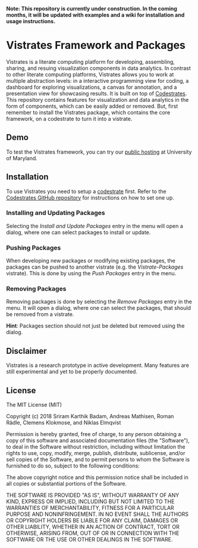__Note: This repository is currently under construction. In the coming months, it will be updated with examples and a wiki for installation and usage instructions.__

# Vistrates Framework and Packages

Vistrates is a literate computing platform for developing, assembling, sharing, and resuing visualization components in data analytics. In contrast to other literate computing platforms, Vistrates allows you to work at multiple abstraction levels: in a interactive programming view for coding, a dashboard for exploring visualizations, a canvas for annotation, and a presentation view for showcasing results. It is built on top of [Codestrates](https://github.com/Webstrates/Codestrates). This repository contains features for visualization and data analytics in the form of components, which can be easily added or removed. But, first remember to install the Vistrates package, which contains the core framework, on a codestrate to turn it into a vistrate.

## Demo

To test the Vistrates framework, you can try our [public hosting](https://webstrates.umd.edu/Codestrate/?copy) at University of Maryland. 

## Installation

To use Vistrates you need to setup a [codestrate](http://codestrates.org) first. Refer to the [Codestrates GitHub repository](https://github.com/Webstrates/Codestrates) for instructions on how to set one up. 

### Installing and Updating Packages

Selecting the _Install and Update Packages_ entry in the menu will open a dialog, where one can select packages to install or update.

### Pushing Packages

When developing new packages or modifying existing packages, the packages can be pushed to another vistrate (e.g. the _Vistrate-Packages_ vistrate). This is done by using the _Push Packages_ entry in the menu.

### Removing Packages

Removing packages is done by selecting the _Remove Packages_ entry in the menu. It will open a dialog, where one can select the packages, that should be removed from a vistrate.

**Hint**: Packages section should not just be deleted but removed using the dialog.

## Disclaimer

Vistrates is a research prototype in active development. Many features are still experimental and yet to be properly documented.

## License

The MIT License (MIT)

Copyright (c) 2018 Sriram Karthik Badam,&nbsp;Andreas Mathisen,&nbsp;Roman Rädle,&nbsp;Clemens Klokmose,&nbsp;and Niklas Elmqvist

Permission is hereby granted, free of charge, to any person obtaining a copy of this software and associated documentation files (the "Software"), to deal in the Software without restriction, including without limitation the rights to use, copy, modify, merge, publish, distribute, sublicense, and/or sell copies of the Software, and to permit persons to whom the Software is furnished to do so, subject to the following conditions:

The above copyright notice and this permission notice shall be included in all copies or substantial portions of the Software.

THE SOFTWARE IS PROVIDED "AS IS", WITHOUT WARRANTY OF ANY KIND, EXPRESS OR IMPLIED, INCLUDING BUT NOT LIMITED TO THE WARRANTIES OF MERCHANTABILITY, FITNESS FOR A PARTICULAR PURPOSE AND NONINFRINGEMENT. IN NO EVENT SHALL THE AUTHORS OR COPYRIGHT HOLDERS BE LIABLE FOR ANY CLAIM, DAMAGES OR OTHER LIABILITY, WHETHER IN AN ACTION OF CONTRACT, TORT OR OTHERWISE, ARISING FROM, OUT OF OR IN CONNECTION WITH THE SOFTWARE OR THE USE OR OTHER DEALINGS IN THE SOFTWARE.
